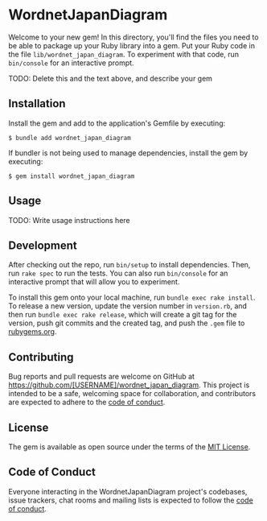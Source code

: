 # WordnetJapanDiagram

Welcome to your new gem! In this directory, you'll find the files you need to be able to package up your Ruby library into a gem. Put your Ruby code in the file `lib/wordnet_japan_diagram`. To experiment with that code, run `bin/console` for an interactive prompt.

TODO: Delete this and the text above, and describe your gem

## Installation

Install the gem and add to the application's Gemfile by executing:

    $ bundle add wordnet_japan_diagram

If bundler is not being used to manage dependencies, install the gem by executing:

    $ gem install wordnet_japan_diagram

## Usage

TODO: Write usage instructions here

## Development

After checking out the repo, run `bin/setup` to install dependencies. Then, run `rake spec` to run the tests. You can also run `bin/console` for an interactive prompt that will allow you to experiment.

To install this gem onto your local machine, run `bundle exec rake install`. To release a new version, update the version number in `version.rb`, and then run `bundle exec rake release`, which will create a git tag for the version, push git commits and the created tag, and push the `.gem` file to [rubygems.org](https://rubygems.org).

## Contributing

Bug reports and pull requests are welcome on GitHub at https://github.com/[USERNAME]/wordnet_japan_diagram. This project is intended to be a safe, welcoming space for collaboration, and contributors are expected to adhere to the [code of conduct](https://github.com/[USERNAME]/wordnet_japan_diagram/blob/main/CODE_OF_CONDUCT.md).

## License

The gem is available as open source under the terms of the [MIT License](https://opensource.org/licenses/MIT).

## Code of Conduct

Everyone interacting in the WordnetJapanDiagram project's codebases, issue trackers, chat rooms and mailing lists is expected to follow the [code of conduct](https://github.com/[USERNAME]/wordnet_japan_diagram/blob/main/CODE_OF_CONDUCT.md).

